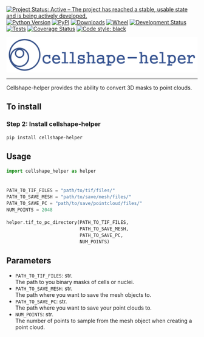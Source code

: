 [![Project Status: Active – The project has reached a stable, usable
state and is being actively
developed.](https://www.repostatus.org/badges/latest/active.svg)](https://www.repostatus.org/#active)
[![Python Version](https://img.shields.io/pypi/pyversions/cellshape-helper.svg)](https://pypi.org/project/cellshape-helper)
[![PyPI](https://img.shields.io/pypi/v/cellshape-helper.svg)](https://pypi.org/project/cellshape-helper)
[![Downloads](https://pepy.tech/badge/cellshape-helper)](https://pepy.tech/project/cellshape-helper)
[![Wheel](https://img.shields.io/pypi/wheel/cellshape-helper.svg)](https://pypi.org/project/cellshape-helper)
[![Development Status](https://img.shields.io/pypi/status/cellshape-helper.svg)](https://github.com/Sentinal4D/cellshape-helper)
[![Tests](https://img.shields.io/github/workflow/status/Sentinal4D/cellshape-helper/tests)](
    https://github.com/Sentinal4D/cellshape-helper/actions)
[![Coverage Status](https://coveralls.io/repos/github/Sentinal4D/cellshape-helper/badge.svg?branch=master)](https://coveralls.io/github/Sentinal4D/cellshape-helper?branch=master)
[![Code style: black](https://img.shields.io/badge/code%20style-black-000000.svg)](https://github.com/psf/black)


<img src="https://github.com/Sentinal4D/cellshape-helper/blob/main/img/cellshape_helper_logo.png" 
     alt="Cellshape logo by Matt De Vries">
___
Cellshape-helper provides the ability to convert 3D masks to point clouds.


## To install

### Step 2: Install cellshape-helper
```bash
pip install cellshape-helper
```

## Usage
```python
import cellshape_helper as helper


PATH_TO_TIF_FILES = "path/to/tif/files/"
PATH_TO_SAVE_MESH = "path/to/save/mesh/files/"
PATH_TO_SAVE_PC = "path/to/save/pointcloud/files/"
NUM_POINTS = 2048

helper.tif_to_pc_directory(PATH_TO_TIF_FILES, 
                           PATH_TO_SAVE_MESH, 
                           PATH_TO_SAVE_PC, 
                           NUM_POINTS)
```

## Parameters
- `PATH_TO_TIF_FILES`: str.  
The path to you binary masks of cells or nuclei.
- `PATH_TO_SAVE_MESH`: str.  
The path where you want to save the mesh objects to.
- `PATH_TO_SAVE_PC`: str.  
The path where you want to save your point clouds to.
- `NUM_POINTS`: str.  
The number of points to sample from the mesh object when creating a point cloud.

